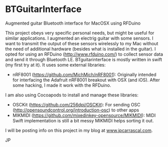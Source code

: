 # BTGuitarInterface
Augmented guitar Bluetooth interface for MacOSX using RFDuino

This project obeys very specific personal needs, but might be useful for similar applications. I augmented an electrig guitar with some sensors. I want to transmit the output of these sensors wirelessly to my Mac without the need of additional hardware (besides what is installed in the guitar). I opted for using an RFDuino (http://www.rfduino.com/) to collect sensor data and send it through Bluetooth LE. BTguitarinterface is mostly written in swift (my first try at it). It uses some external libraries:

- nRF8001 (https://github.com/MichMich/nRF8001): Originally intended for interfacing the Adafruit nRF8001 breakout with OSX (and iOS). After some hacking, I made it work with the RFDuino.

I am also using Cocoapods to install and manage these libraries:

- OSCKit (https://github.com/256dpi/OSCKit): For sending OSC (http://opensoundcontrol.org/introduction-osc) to other apps
- MIKMIDI (https://github.com/mixedinkey-opensource/MIKMIDI): MIDI Swift implementation is still a bit messy MIKMIDI helps sorting it out.

I will be posting info on this project in my blog at www.jpcarrascal.com.

JP
